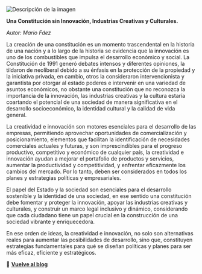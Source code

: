 
![Descripción de la imagen](https://images.unsplash.com/photo-1503458626055-1d267bae7bb8?q=80&w=2067&auto=format&fit=crop&ixlib=rb-4.0.3&ixid=M3wxMjA3fDB8MHxwaG90by1wYWdlfHx8fGVufDB8fHx8fA%3D%3D)

**Una Constitución sin Innovación, Industrias Creativas y Culturales.**

*Autor: Mario Fdez*

La creación de una constitución es un momento trascendental en la historia de una nación y a lo largo de la historia se evidencia que la innovación es uno de los combustibles que impulsa el desarrollo económico y social.
La Constitución de 1991 generó debates intensos y diferentes opiniones, la tildaron de neoliberal debido a su énfasis en la protección de la propiedad y la iniciativa privada, en cambio, otros la consideraron intervencionista y garantista por otorgar al estado poderes e intervenir en una variedad de asuntos económicos, no obstante una constitución que no reconozca la importancia de la innovación, las industrias creativas y la cultura estaría coartando el potencial de una sociedad de manera significativa en el desarrollo socioeconómico, la identidad cultural y la calidad de vida general.

La creatividad e innovación son motores esenciales para el desarrollo de las empresas, permitiendo aprovechar oportunidades de comercialización y posicionamiento, elementos que facilitan la identificación de necesidades comerciales actuales y futuras, y son imprescindibles para el progreso productivo, competitivo y económico de cualquier país, la creatividad e innovación ayudan a mejorar el portafolio de productos y servicios, aumentar la productividad y competitividad, y enfrentar eficazmente los cambios del mercado. Por lo tanto, deben ser considerados en todos los planes y estrategias políticas y empresariales.

El papel del Estado y la sociedad son esenciales para el desarrollo sostenible y la identidad de una sociedad, en ese sentido una constitución debe fomentar y proteger la innovación, apoyar las industrias creativas y culturales, y construir un marco legal inclusivo y dinámico, considerando que cada ciudadano tiene un papel crucial en la construcción de una sociedad vibrante y enriquecedora.

En ese orden de ideas, la creatividad e innovación, no solo son alternativas reales para aumentar las posibilidades de desarrollo, sino que, constituyen estrategias fundamentales para qué se diseñan políticas y planes para ser más eficaz, eficiente y estratégicos.




🔗 [**Vuelve al blog**](blog-home.html)